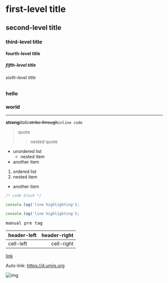 # first-level title

## second-level title

### third-level title

#### fourth-level title

##### fifth-level title

###### sixth-level title

<h3>hello</h3>

<h3 id="say-hi">world</h3>

---

**strong**_italic_~~strike through~~`inline code`

> quote
>
> > nested quote

- unordered list
  - nested item
- another item

1. ordered list
1. nested item

- another item

```css
/* code block */
```

```ts {1}
console.log('line highlighting');
```

```jsx {1,2,3-5} | pure
console.log('line highlighting');
```

<pre>
manual pre tag
</pre>

| header-left | header-right |
| ----------- | -----------: |
| cell-left   |   cell-right |

[link](https://d.umijs.org)

Auto-link: https://d.umijs.org

![img](https://d.umijs.org)

